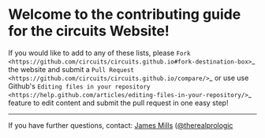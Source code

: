 # Welcome to the contributing guide for the circuits Website!

If you would like to add to any of these lists, please
`Fork <https://github.com/circuits/circuits.github.io#fork-destination-box>`_
the website and submit a
`Pull Request <https://github.com/circuits/circuits.github.io/compare/>`_
or use use Github's `Editing files in your repository <https://help.github.com/articles/editing-files-in-your-repository/>`_ feature to edit content and submit the pull request in
one easy step!

----

If you have further questions, contact: [James Mills](mailto:prologic+circuits@shortcircuit.net.au) ([@therealprologic](https://twitter.com/therealprologic)
